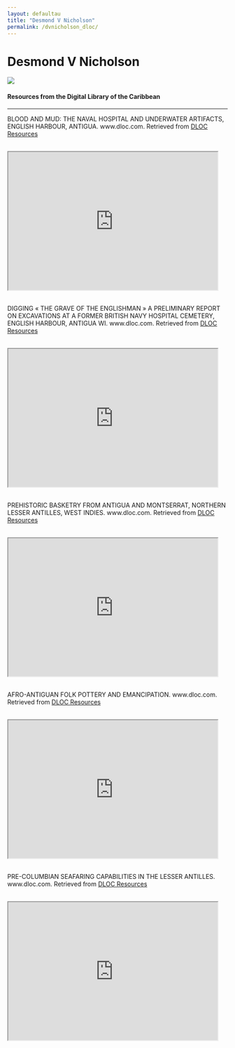 ```yaml
---
layout: defaultau
title: "Desmond V Nicholson"
permalink: /dvnicholson_dloc/
---
```

<!-- partial:index.partial.html -->
<div class="content">
    <h1>Desmond V Nicholson</h1>
    <div class="quote">
        <div><img src="https://icons.niherst.gov.tt/wp-content/uploads/2017/06/desmond-nicholson-profile.png" class="logo"></div>
    </div>
    <body>
    
<h4>Resources from the Digital Library of the Caribbean</h4><hr>
    <div class="container-mt-5">
      <div class="row">
            <div class="col-md-6">
                <p>BLOOD AND MUD: THE NAVAL HOSPITAL AND UNDERWATER ARTIFACTS, ENGLISH HARBOUR, ANTIGUA. www.dloc.com. Retrieved from <a href="https://www.dloc.com/AA00061961/00528/pdf" target="_blank">DLOC Resources</a></p><br>
                <iframe width="95%" height="315" src="https://www.dloc.com/AA00061961/00528/pdf"></iframe>
                <br>
                <br>
        </div>
      <div class="col-md-6">
            <p>DIGGING « THE GRAVE OF THE ENGLISHMAN » A PRELIMINARY REPORT ON EXCAVATIONS AT A FORMER BRITISH NAVY HOSPITAL CEMETERY, ENGLISH HARBOUR, ANTIGUA WI. www.dloc.com. Retrieved from <a href="https://www.dloc.com/AA00061961/00734/pdf" target="_blank">DLOC Resources</a></p><br>
            <iframe width="95%" height="315" src="https://www.dloc.com/AA00061961/00734/pdf"></iframe>
            <br>
            <br>
        </div>
        </div>
    <div class="container-mt-5">
      <div class="row">
            <div class="col-md-6">
                <p>PREHISTORIC BASKETRY FROM ANTIGUA AND MONTSERRAT, NORTHERN LESSER ANTILLES, WEST INDIES. www.dloc.com. Retrieved from <a href="https://www.dloc.com/AA00061961/00652/pdf" target="_blank">DLOC Resources</a></p><br>
                <iframe width="95%" height="315" src="https://www.dloc.com/AA00061961/00652/pdf"></iframe>
                <br>
                <br>
        </div>
        <div class="col-md-6">
            <p>AFRO-ANTIGUAN FOLK POTTERY AND EMANCIPATION. www.dloc.com. Retrieved from <a href="https://www.dloc.com/AA00061961/00359/pdf" target="_blank">DLOC Resources</a></p><br>
            <iframe width="95%" height="315" src="https://www.dloc.com/AA00061961/00359/pdf"></iframe>
            <br>
            <br>
        </div>
        </div>
    <div class="container-mt-5">
      <div class="row">
            <div class="col-md-6">
                <p>PRE-COLUMBIAN SEAFARING CAPABILITIES IN THE LESSER ANTILLES. www.dloc.com. Retrieved from <a href="https://www.dloc.com/AA00061961/00130/pdf" target="_blank">DLOC Resources</a></p><br>
                <iframe width="95%" height="315" src="https://www.dloc.com/AA00061961/00130/pdf"></iframe>
                <br>
                <br>
        </div>
    </body> 
          </div>
  <!-- partial -->
<script src='https://cdnjs.cloudflare.com/ajax/libs/jquery/3.1.1/jquery.min.js'></script><script  src="{{ site.baseurl }}/assets/js/authorscript.js"></script>
